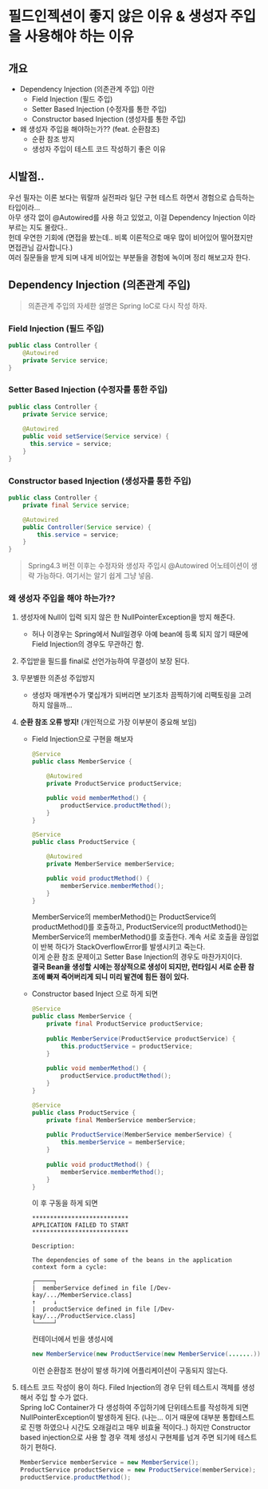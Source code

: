 # 필드인젝션이 좋지 않은 이유 & 생성자 주입을 사용해야 하는 이유

## 개요
- Dependency Injection (의존관계 주입) 이란
  - Field Injection (필드 주입)
  - Setter Based Injection (수정자를 통한 주입)
  - Constructor based Injection (생성자를 통한 주입)
- 왜 생성자 주입을 해야하는가?? (feat. 순환참조)
  - 순환 참조 방지
  - 생성자 주입이 테스트 코드 작성하기 좋은 이유

## 시발점..

우선 필자는 이론 보다는 뭐랄까 실전파라 일단 구현 테스트 하면서 경험으로 습득하는 타입이라...   
아무 생각 없이 @Autowired를 사용 하고 있었고, 이걸 Dependency Injection 이라 부르는 지도 몰랐다..   
헌데 우연한 기회에 (면접을 봤는데.. 비록 이론적으로 매우 많이 비어있어 떨어졌지만 면접관님 감사합니다.)   
여러 질문들을 받게 되며 내게 비어있는 부분들을 경험에 녹이며 정리 해보고자 한다.   

## Dependency Injection (의존관계 주입)
> 의존관계 주입의 자세한 설명은 Spring IoC로 다시 작성 하자.

### Field Injection (필드 주입)
```java
public class Controller {
    @Autowired
    private Service service;
}
```

### Setter Based Injection (수정자를 통한 주입)
```java
public class Controller {
    private Service service;
    
    @Autowired
    public void setService(Service service) {
      this.service = service;
    }
}
```

### Constructor based Injection (생성자를 통한 주입)
```java
public class Controller {
    private final Service service;

    @Autowired
    public Controller(Service service) {
        this.service = service;
    }
}
```
> Spring4.3 버전 이후는 수정자와 생성자 주입시 @Autowired 어노테이션이 생략 가능하다.
> 여기서는 알기 쉽게 그냥 넣음. 


### 왜 생성자 주입을 해야 하는가??
1. 생성자에 Null이 입력 되지 않은 한 NullPointerException을 방지 해준다.
    - 허나 이경우는 Spring에서 Null일경우 아예 bean에 등록 되지 않기 때문에 Field Injection의 경우도 무관하긴 함.
2. 주입받을 필드를 final로 선언가능하여 무결성이 보장 된다.
3. 무분별한 의존성 주입방지
    - 생성자 매개변수가 몇십개가 되버리면 보기조차 끔찍하기에 리팩토링을 고려 하지 않을까...
4. **순환 참조 오류 방지!** (개인적으로 가장 이부분이 중요해 보임)
    - Field Injection으로 구현을 해보자
        ```java
        @Service
        public class MemberService {

            @Autowired
            private ProductService productService;

            public void memberMethod() {
                productService.productMethod();
            }
        }
        ```
        ```java
        @Service
        public class ProductService {

            @Autowired
            private MemberService memberService;

            public void productMethod() {
                memberService.memberMethod();
            }
        }
        ```
        MemberService의 memberMethod()는 ProductService의 productMethod()를 호출하고, ProductService의 productMethod()는 MemberService의 memberMethod()를 호출한다.
        계속 서로 호출을 끊임없이 반복 하다가 StackOverflowError를 발생시키고 죽는다.   
        이게 순환 참조 문제이고 Setter Base Injection의 경우도 마찬가지이다.   
        **결국 Bean을 생성할 시에는 정상적으로 생성이 되지만, 런타임시 서로 순환 참조에 빠져 죽어버리게 되니 미리 발견에 힘든 점이 있다.**
        
    - Constructor based Inject 으로 하게 되면
        ```java
        @Service
        public class MemberService {
            private final ProductService productService;
            
            public MemberService(ProductService productService) {
                this.productService = productService;
            }
            
            public void memberMethod() {
                productService.productMethod();
            }
        }
        ```
        ```java
        @Service
        public class ProductService {
            private final MemberService memberService;
            
            public ProductService(MemberService memberService) {
                this.memberService = memberService;
            }
            
            public void productMethod() {
                memberService.memberMethod();
            }
        }
        ```
        이 후 구동을 하게 되면
        ```
        ***************************
        APPLICATION FAILED TO START
        ***************************

        Description:

        The dependencies of some of the beans in the application context form a cycle:

        ┌─────┐
        |  memberService defined in file [/Dev-kay/.../MemberService.class]
        ↑     ↓
        |  productService defined in file [/Dev-kay/.../ProductService.class]
        └─────┘
        ```
        컨테이너에서 빈을 생성시에
        ```java
        new MemberService(new ProductService(new MemberService(.......)))
        ```
        이런 순환참조 현상이 발생 하기에 어플리케이션이 구동되지 않는다.
        
5. 테스트 코드 작성이 용이 하다.
    Filed Injection의 경우 단위 테스트시 객체를 생성해서 주입 할 수가 없다.   
    Spring IoC Container가 다 생성하여 주입하기에 단위테스트를 작성하게 되면 NullPointerException이 발생하게 된다.
    (나는... 이거 때문에 대부분 통합테스트로 진행 하였으나 시간도 오래걸리고 매우 비효율 적이다..)
    하지만 Constructor based injection으로 사용 할 경우 객체 생성시 구현체를 넘겨 주면 되기에 테스트 하기 편하다.
    ```java
    MemberService memberService = new MemberService();
    ProductService productService = new ProductService(memberService);
    productService.productMethod();
    ```
